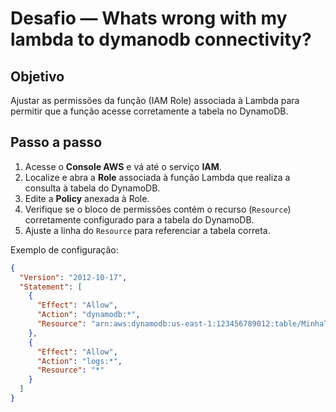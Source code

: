 # Desafio — Whats wrong with my lambda to dymanodb connectivity?

## Objetivo

Ajustar as permissões da função (IAM Role) associada à Lambda para permitir que a função acesse corretamente a tabela no DynamoDB.



## Passo a passo

1. Acesse o **Console AWS** e vá até o serviço **IAM**.
2. Localize e abra a **Role** associada à função Lambda que realiza a consulta à tabela do DynamoDB.
3. Edite a **Policy** anexada à Role.
4. Verifique se o bloco de permissões contém o recurso (`Resource`) corretamente configurado para a tabela do DynamoDB.
5. Ajuste a linha do `Resource` para referenciar a tabela correta.

Exemplo de configuração:

```json
{
  "Version": "2012-10-17",
  "Statement": [
    {
      "Effect": "Allow",
      "Action": "dynamodb:*",
      "Resource": "arn:aws:dynamodb:us-east-1:123456789012:table/MinhaTabela"
    },
    {
      "Effect": "Allow",
      "Action": "logs:*",
      "Resource": "*"
    }
  ]
}
```
